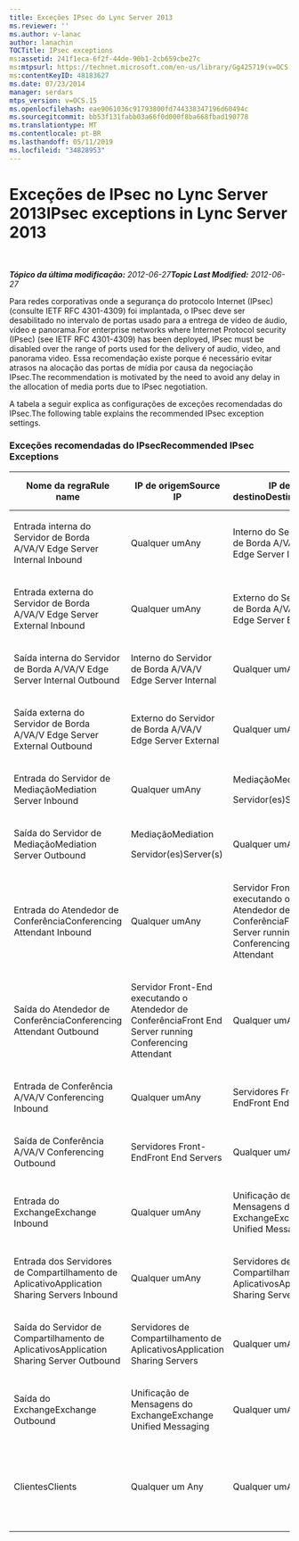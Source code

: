 ```yaml
---
title: Exceções IPsec do Lync Server 2013
ms.reviewer: ''
ms.author: v-lanac
author: lanachin
TOCTitle: IPsec exceptions
ms:assetid: 241f1eca-6f2f-44de-90b1-2cb659cbe27c
ms:mtpsurl: https://technet.microsoft.com/en-us/library/Gg425719(v=OCS.15)
ms:contentKeyID: 48183627
ms.date: 07/23/2014
manager: serdars
mtps_version: v=OCS.15
ms.openlocfilehash: eae9061036c91793800fd744338347196d60494c
ms.sourcegitcommit: bb53f131fabb03a66f0d000f8ba668fbad190778
ms.translationtype: MT
ms.contentlocale: pt-BR
ms.lasthandoff: 05/11/2019
ms.locfileid: "34828953"
---
```

<div data-xmlns="http://www.w3.org/1999/xhtml">

<div class="topic" data-xmlns="http://www.w3.org/1999/xhtml" data-msxsl="urn:schemas-microsoft-com:xslt" data-cs="http://msdn.microsoft.com/en-us/">

<div data-asp="http://msdn2.microsoft.com/asp">

# <a name="ipsec-exceptions-in-lync-server-2013"></a><span data-ttu-id="a0b96-102">Exceções de IPsec no Lync Server 2013</span><span class="sxs-lookup"><span data-stu-id="a0b96-102">IPsec exceptions in Lync Server 2013</span></span>

</div>

<div id="mainSection">

<div id="mainBody">

<span> </span>

<span data-ttu-id="a0b96-103">_**Tópico da última modificação:** 2012-06-27_</span><span class="sxs-lookup"><span data-stu-id="a0b96-103">_**Topic Last Modified:** 2012-06-27_</span></span>

<span data-ttu-id="a0b96-104">Para redes corporativas onde a segurança do protocolo Internet (IPsec) (consulte IETF RFC 4301-4309) foi implantada, o IPsec deve ser desabilitado no intervalo de portas usado para a entrega de vídeo de áudio, vídeo e panorama.</span><span class="sxs-lookup"><span data-stu-id="a0b96-104">For enterprise networks where Internet Protocol security (IPsec) (see IETF RFC 4301-4309) has been deployed, IPsec must be disabled over the range of ports used for the delivery of audio, video, and panorama video.</span></span> <span data-ttu-id="a0b96-105">Essa recomendação existe porque é necessário evitar atrasos na alocação das portas de mídia por causa da negociação IPsec.</span><span class="sxs-lookup"><span data-stu-id="a0b96-105">The recommendation is motivated by the need to avoid any delay in the allocation of media ports due to IPsec negotiation.</span></span>

<span data-ttu-id="a0b96-106">A tabela a seguir explica as configurações de exceções recomendadas do IPsec.</span><span class="sxs-lookup"><span data-stu-id="a0b96-106">The following table explains the recommended IPsec exception settings.</span></span>

### <a name="recommended-ipsec-exceptions"></a><span data-ttu-id="a0b96-107">Exceções recomendadas do IPsec</span><span class="sxs-lookup"><span data-stu-id="a0b96-107">Recommended IPsec Exceptions</span></span>

<table style="width:100%;">
<colgroup>
<col style="width: 14%" />
<col style="width: 14%" />
<col style="width: 14%" />
<col style="width: 14%" />
<col style="width: 14%" />
<col style="width: 14%" />
<col style="width: 14%" />
</colgroup>
<thead>
<tr class="header">
<th><span data-ttu-id="a0b96-108">Nome da regra</span><span class="sxs-lookup"><span data-stu-id="a0b96-108">Rule name</span></span></th>
<th><span data-ttu-id="a0b96-109">IP de origem</span><span class="sxs-lookup"><span data-stu-id="a0b96-109">Source IP</span></span></th>
<th><span data-ttu-id="a0b96-110">IP de destino</span><span class="sxs-lookup"><span data-stu-id="a0b96-110">Destination IP</span></span></th>
<th><span data-ttu-id="a0b96-111">Protocolo</span><span class="sxs-lookup"><span data-stu-id="a0b96-111">Protocol</span></span></th>
<th><span data-ttu-id="a0b96-112">Porta de origem</span><span class="sxs-lookup"><span data-stu-id="a0b96-112">Source port</span></span></th>
<th><span data-ttu-id="a0b96-113">Porta de destino</span><span class="sxs-lookup"><span data-stu-id="a0b96-113">Destination port</span></span></th>
<th><span data-ttu-id="a0b96-114">Requisito de autenticação</span><span class="sxs-lookup"><span data-stu-id="a0b96-114">Authentication Requirement</span></span></th>
</tr>
</thead>
<tbody>
<tr class="odd">
<td><p><span data-ttu-id="a0b96-115">Entrada interna do Servidor de Borda A/V</span><span class="sxs-lookup"><span data-stu-id="a0b96-115">A/V Edge Server Internal Inbound</span></span></p></td>
<td><p><span data-ttu-id="a0b96-116">Qualquer um</span><span class="sxs-lookup"><span data-stu-id="a0b96-116">Any</span></span></p></td>
<td><p><span data-ttu-id="a0b96-117">Interno do Servidor de Borda A/V</span><span class="sxs-lookup"><span data-stu-id="a0b96-117">A/V Edge Server Internal</span></span></p></td>
<td><p><span data-ttu-id="a0b96-118">UDP e TCP</span><span class="sxs-lookup"><span data-stu-id="a0b96-118">UDP and TCP</span></span></p></td>
<td><p><span data-ttu-id="a0b96-119">Qualquer um </span><span class="sxs-lookup"><span data-stu-id="a0b96-119">Any</span></span></p></td>
<td><p><span data-ttu-id="a0b96-120">Qualquer um</span><span class="sxs-lookup"><span data-stu-id="a0b96-120">Any</span></span></p></td>
<td><p><span data-ttu-id="a0b96-121">Não autenticar</span><span class="sxs-lookup"><span data-stu-id="a0b96-121">Do not authenticate</span></span></p></td>
</tr>
<tr class="even">
<td><p><span data-ttu-id="a0b96-122">Entrada externa do Servidor de Borda A/V</span><span class="sxs-lookup"><span data-stu-id="a0b96-122">A/V Edge Server External Inbound</span></span></p></td>
<td><p><span data-ttu-id="a0b96-123">Qualquer um</span><span class="sxs-lookup"><span data-stu-id="a0b96-123">Any</span></span></p></td>
<td><p><span data-ttu-id="a0b96-124">Externo do Servidor de Borda A/V</span><span class="sxs-lookup"><span data-stu-id="a0b96-124">A/V Edge Server External</span></span></p></td>
<td><p><span data-ttu-id="a0b96-125">UDP e TCP</span><span class="sxs-lookup"><span data-stu-id="a0b96-125">UDP and TCP</span></span></p></td>
<td><p><span data-ttu-id="a0b96-126">Qualquer um </span><span class="sxs-lookup"><span data-stu-id="a0b96-126">Any</span></span></p></td>
<td><p><span data-ttu-id="a0b96-127">Qualquer um</span><span class="sxs-lookup"><span data-stu-id="a0b96-127">Any</span></span></p></td>
<td><p><span data-ttu-id="a0b96-128">Não autenticar</span><span class="sxs-lookup"><span data-stu-id="a0b96-128">Do not authenticate</span></span></p></td>
</tr>
<tr class="odd">
<td><p><span data-ttu-id="a0b96-129">Saída interna do Servidor de Borda A/V</span><span class="sxs-lookup"><span data-stu-id="a0b96-129">A/V Edge Server Internal Outbound</span></span></p></td>
<td><p><span data-ttu-id="a0b96-130">Interno do Servidor de Borda A/V</span><span class="sxs-lookup"><span data-stu-id="a0b96-130">A/V Edge Server Internal</span></span></p></td>
<td><p><span data-ttu-id="a0b96-131">Qualquer um</span><span class="sxs-lookup"><span data-stu-id="a0b96-131">Any</span></span></p></td>
<td><p><span data-ttu-id="a0b96-132">UDP &amp; TCP</span><span class="sxs-lookup"><span data-stu-id="a0b96-132">UDP &amp; TCP</span></span></p></td>
<td><p><span data-ttu-id="a0b96-133">Qualquer um </span><span class="sxs-lookup"><span data-stu-id="a0b96-133">Any</span></span></p></td>
<td><p><span data-ttu-id="a0b96-134">Qualquer um</span><span class="sxs-lookup"><span data-stu-id="a0b96-134">Any</span></span></p></td>
<td><p><span data-ttu-id="a0b96-135">Não autenticar</span><span class="sxs-lookup"><span data-stu-id="a0b96-135">Do not authenticate</span></span></p></td>
</tr>
<tr class="even">
<td><p><span data-ttu-id="a0b96-136">Saída externa do Servidor de Borda A/V</span><span class="sxs-lookup"><span data-stu-id="a0b96-136">A/V Edge Server External Outbound</span></span></p></td>
<td><p><span data-ttu-id="a0b96-137">Externo do Servidor de Borda A/V</span><span class="sxs-lookup"><span data-stu-id="a0b96-137">A/V Edge Server External</span></span></p></td>
<td><p><span data-ttu-id="a0b96-138">Qualquer um</span><span class="sxs-lookup"><span data-stu-id="a0b96-138">Any</span></span></p></td>
<td><p><span data-ttu-id="a0b96-139">UDP e TCP</span><span class="sxs-lookup"><span data-stu-id="a0b96-139">UDP and TCP</span></span></p></td>
<td><p><span data-ttu-id="a0b96-140">Qualquer um </span><span class="sxs-lookup"><span data-stu-id="a0b96-140">Any</span></span></p></td>
<td><p><span data-ttu-id="a0b96-141">Qualquer um</span><span class="sxs-lookup"><span data-stu-id="a0b96-141">Any</span></span></p></td>
<td><p><span data-ttu-id="a0b96-142">Não autenticar</span><span class="sxs-lookup"><span data-stu-id="a0b96-142">Do not authenticate</span></span></p></td>
</tr>
<tr class="odd">
<td><p><span data-ttu-id="a0b96-143">Entrada do Servidor de Mediação</span><span class="sxs-lookup"><span data-stu-id="a0b96-143">Mediation Server Inbound</span></span></p></td>
<td><p><span data-ttu-id="a0b96-144">Qualquer um</span><span class="sxs-lookup"><span data-stu-id="a0b96-144">Any</span></span></p></td>
<td><p><span data-ttu-id="a0b96-145">Mediação</span><span class="sxs-lookup"><span data-stu-id="a0b96-145">Mediation</span></span></p>
<p><span data-ttu-id="a0b96-146">Servidor(es)</span><span class="sxs-lookup"><span data-stu-id="a0b96-146">Server(s)</span></span></p></td>
<td><p><span data-ttu-id="a0b96-147">UDP e TCP</span><span class="sxs-lookup"><span data-stu-id="a0b96-147">UDP and TCP</span></span></p></td>
<td><p><span data-ttu-id="a0b96-148">Qualquer um </span><span class="sxs-lookup"><span data-stu-id="a0b96-148">Any</span></span></p></td>
<td><p><span data-ttu-id="a0b96-149">Qualquer um</span><span class="sxs-lookup"><span data-stu-id="a0b96-149">Any</span></span></p></td>
<td><p><span data-ttu-id="a0b96-150">Não autenticar</span><span class="sxs-lookup"><span data-stu-id="a0b96-150">Do not authenticate</span></span></p></td>
</tr>
<tr class="even">
<td><p><span data-ttu-id="a0b96-151">Saída do Servidor de Mediação</span><span class="sxs-lookup"><span data-stu-id="a0b96-151">Mediation Server Outbound</span></span></p></td>
<td><p><span data-ttu-id="a0b96-152">Mediação</span><span class="sxs-lookup"><span data-stu-id="a0b96-152">Mediation</span></span></p>
<p><span data-ttu-id="a0b96-153">Servidor(es)</span><span class="sxs-lookup"><span data-stu-id="a0b96-153">Server(s)</span></span></p></td>
<td><p><span data-ttu-id="a0b96-154">Qualquer um</span><span class="sxs-lookup"><span data-stu-id="a0b96-154">Any</span></span></p></td>
<td><p><span data-ttu-id="a0b96-155">UDP e TCP</span><span class="sxs-lookup"><span data-stu-id="a0b96-155">UDP and TCP</span></span></p></td>
<td><p><span data-ttu-id="a0b96-156">Qualquer um </span><span class="sxs-lookup"><span data-stu-id="a0b96-156">Any</span></span></p></td>
<td><p><span data-ttu-id="a0b96-157">Qualquer um</span><span class="sxs-lookup"><span data-stu-id="a0b96-157">Any</span></span></p></td>
<td><p><span data-ttu-id="a0b96-158">Não autenticar</span><span class="sxs-lookup"><span data-stu-id="a0b96-158">Do not authenticate</span></span></p></td>
</tr>
<tr class="odd">
<td><p><span data-ttu-id="a0b96-159">Entrada do Atendedor de Conferência</span><span class="sxs-lookup"><span data-stu-id="a0b96-159">Conferencing Attendant Inbound</span></span></p></td>
<td><p><span data-ttu-id="a0b96-160">Qualquer um</span><span class="sxs-lookup"><span data-stu-id="a0b96-160">Any</span></span></p></td>
<td><p><span data-ttu-id="a0b96-161">Servidor Front-End executando o Atendedor de Conferência</span><span class="sxs-lookup"><span data-stu-id="a0b96-161">Front End Server running Conferencing Attendant</span></span></p></td>
<td><p><span data-ttu-id="a0b96-162">UDP e TCP</span><span class="sxs-lookup"><span data-stu-id="a0b96-162">UDP and TCP</span></span></p></td>
<td><p><span data-ttu-id="a0b96-163">Qualquer um </span><span class="sxs-lookup"><span data-stu-id="a0b96-163">Any</span></span></p></td>
<td><p><span data-ttu-id="a0b96-164">Qualquer um</span><span class="sxs-lookup"><span data-stu-id="a0b96-164">Any</span></span></p></td>
<td><p><span data-ttu-id="a0b96-165">Não autenticar</span><span class="sxs-lookup"><span data-stu-id="a0b96-165">Do not authenticate</span></span></p></td>
</tr>
<tr class="even">
<td><p><span data-ttu-id="a0b96-166">Saída do Atendedor de Conferência</span><span class="sxs-lookup"><span data-stu-id="a0b96-166">Conferencing Attendant Outbound</span></span></p></td>
<td><p><span data-ttu-id="a0b96-167">Servidor Front-End executando o Atendedor de Conferência</span><span class="sxs-lookup"><span data-stu-id="a0b96-167">Front End Server running Conferencing Attendant</span></span></p></td>
<td><p><span data-ttu-id="a0b96-168">Qualquer um</span><span class="sxs-lookup"><span data-stu-id="a0b96-168">Any</span></span></p></td>
<td><p><span data-ttu-id="a0b96-169">UDP e TCP</span><span class="sxs-lookup"><span data-stu-id="a0b96-169">UDP and TCP</span></span></p></td>
<td><p><span data-ttu-id="a0b96-170">Qualquer um </span><span class="sxs-lookup"><span data-stu-id="a0b96-170">Any</span></span></p></td>
<td><p><span data-ttu-id="a0b96-171">Qualquer um</span><span class="sxs-lookup"><span data-stu-id="a0b96-171">Any</span></span></p></td>
<td><p><span data-ttu-id="a0b96-172">Não autenticar</span><span class="sxs-lookup"><span data-stu-id="a0b96-172">Do not authenticate</span></span></p></td>
</tr>
<tr class="odd">
<td><p><span data-ttu-id="a0b96-173">Entrada de Conferência A/V</span><span class="sxs-lookup"><span data-stu-id="a0b96-173">A/V Conferencing Inbound</span></span></p></td>
<td><p><span data-ttu-id="a0b96-174">Qualquer um</span><span class="sxs-lookup"><span data-stu-id="a0b96-174">Any</span></span></p></td>
<td><p><span data-ttu-id="a0b96-175">Servidores Front-End</span><span class="sxs-lookup"><span data-stu-id="a0b96-175">Front End Servers</span></span></p></td>
<td><p><span data-ttu-id="a0b96-176">UDP e TCP</span><span class="sxs-lookup"><span data-stu-id="a0b96-176">UDP and TCP</span></span></p></td>
<td><p><span data-ttu-id="a0b96-177">Qualquer um </span><span class="sxs-lookup"><span data-stu-id="a0b96-177">Any</span></span></p></td>
<td><p><span data-ttu-id="a0b96-178">Qualquer um</span><span class="sxs-lookup"><span data-stu-id="a0b96-178">Any</span></span></p></td>
<td><p><span data-ttu-id="a0b96-179">Não autenticar</span><span class="sxs-lookup"><span data-stu-id="a0b96-179">Do not authenticate</span></span></p></td>
</tr>
<tr class="even">
<td><p><span data-ttu-id="a0b96-180">Saída de Conferência A/V</span><span class="sxs-lookup"><span data-stu-id="a0b96-180">A/V Conferencing Outbound</span></span></p></td>
<td><p><span data-ttu-id="a0b96-181">Servidores Front-End</span><span class="sxs-lookup"><span data-stu-id="a0b96-181">Front End Servers</span></span></p></td>
<td><p><span data-ttu-id="a0b96-182">Qualquer um</span><span class="sxs-lookup"><span data-stu-id="a0b96-182">Any</span></span></p></td>
<td><p><span data-ttu-id="a0b96-183">UDP e TCP</span><span class="sxs-lookup"><span data-stu-id="a0b96-183">UDP and TCP</span></span></p></td>
<td><p><span data-ttu-id="a0b96-184">Qualquer um </span><span class="sxs-lookup"><span data-stu-id="a0b96-184">Any</span></span></p></td>
<td><p><span data-ttu-id="a0b96-185">Qualquer um</span><span class="sxs-lookup"><span data-stu-id="a0b96-185">Any</span></span></p></td>
<td><p><span data-ttu-id="a0b96-186">Não autenticar</span><span class="sxs-lookup"><span data-stu-id="a0b96-186">Do not authenticate</span></span></p></td>
</tr>
<tr class="odd">
<td><p><span data-ttu-id="a0b96-187">Entrada do Exchange</span><span class="sxs-lookup"><span data-stu-id="a0b96-187">Exchange Inbound</span></span></p></td>
<td><p><span data-ttu-id="a0b96-188">Qualquer um</span><span class="sxs-lookup"><span data-stu-id="a0b96-188">Any</span></span></p></td>
<td><p><span data-ttu-id="a0b96-189">Unificação de Mensagens do Exchange</span><span class="sxs-lookup"><span data-stu-id="a0b96-189">Exchange Unified Messaging</span></span></p></td>
<td><p><span data-ttu-id="a0b96-190">UDP e TCP</span><span class="sxs-lookup"><span data-stu-id="a0b96-190">UDP and TCP</span></span></p></td>
<td><p><span data-ttu-id="a0b96-191">Qualquer um </span><span class="sxs-lookup"><span data-stu-id="a0b96-191">Any</span></span></p></td>
<td><p><span data-ttu-id="a0b96-192">Qualquer um</span><span class="sxs-lookup"><span data-stu-id="a0b96-192">Any</span></span></p></td>
<td><p><span data-ttu-id="a0b96-193">Não autenticar</span><span class="sxs-lookup"><span data-stu-id="a0b96-193">Do not authenticate</span></span></p></td>
</tr>
<tr class="even">
<td><p><span data-ttu-id="a0b96-194">Entrada dos Servidores de Compartilhamento de Aplicativo</span><span class="sxs-lookup"><span data-stu-id="a0b96-194">Application Sharing Servers Inbound</span></span></p></td>
<td><p><span data-ttu-id="a0b96-195">Qualquer um</span><span class="sxs-lookup"><span data-stu-id="a0b96-195">Any</span></span></p></td>
<td><p><span data-ttu-id="a0b96-196">Servidores de Compartilhamento de Aplicativos</span><span class="sxs-lookup"><span data-stu-id="a0b96-196">Application Sharing Servers</span></span></p></td>
<td><p><span data-ttu-id="a0b96-197">TCP</span><span class="sxs-lookup"><span data-stu-id="a0b96-197">TCP</span></span></p></td>
<td><p><span data-ttu-id="a0b96-198">Qualquer um</span><span class="sxs-lookup"><span data-stu-id="a0b96-198">Any</span></span></p></td>
<td><p><span data-ttu-id="a0b96-199">Qualquer um</span><span class="sxs-lookup"><span data-stu-id="a0b96-199">Any</span></span></p></td>
<td><p><span data-ttu-id="a0b96-200">Não autenticar</span><span class="sxs-lookup"><span data-stu-id="a0b96-200">Do not authenticate</span></span></p></td>
</tr>
<tr class="odd">
<td><p><span data-ttu-id="a0b96-201">Saída do Servidor de Compartilhamento de Aplicativos</span><span class="sxs-lookup"><span data-stu-id="a0b96-201">Application Sharing Server Outbound</span></span></p></td>
<td><p><span data-ttu-id="a0b96-202">Servidores de Compartilhamento de Aplicativos</span><span class="sxs-lookup"><span data-stu-id="a0b96-202">Application Sharing Servers</span></span></p></td>
<td><p><span data-ttu-id="a0b96-203">Qualquer um</span><span class="sxs-lookup"><span data-stu-id="a0b96-203">Any</span></span></p></td>
<td><p><span data-ttu-id="a0b96-204">TCP</span><span class="sxs-lookup"><span data-stu-id="a0b96-204">TCP</span></span></p></td>
<td><p><span data-ttu-id="a0b96-205">Qualquer um </span><span class="sxs-lookup"><span data-stu-id="a0b96-205">Any</span></span></p></td>
<td><p><span data-ttu-id="a0b96-206">Qualquer um</span><span class="sxs-lookup"><span data-stu-id="a0b96-206">Any</span></span></p></td>
<td><p><span data-ttu-id="a0b96-207">Não autenticar</span><span class="sxs-lookup"><span data-stu-id="a0b96-207">Do not authenticate</span></span></p></td>
</tr>
<tr class="even">
<td><p><span data-ttu-id="a0b96-208">Saída do Exchange</span><span class="sxs-lookup"><span data-stu-id="a0b96-208">Exchange Outbound</span></span></p></td>
<td><p><span data-ttu-id="a0b96-209">Unificação de Mensagens do Exchange</span><span class="sxs-lookup"><span data-stu-id="a0b96-209">Exchange Unified Messaging</span></span></p></td>
<td><p><span data-ttu-id="a0b96-210">Qualquer um</span><span class="sxs-lookup"><span data-stu-id="a0b96-210">Any</span></span></p></td>
<td><p><span data-ttu-id="a0b96-211">UDP e TCP</span><span class="sxs-lookup"><span data-stu-id="a0b96-211">UDP and TCP</span></span></p></td>
<td><p><span data-ttu-id="a0b96-212">Qualquer um </span><span class="sxs-lookup"><span data-stu-id="a0b96-212">Any</span></span></p></td>
<td><p><span data-ttu-id="a0b96-213">Qualquer um</span><span class="sxs-lookup"><span data-stu-id="a0b96-213">Any</span></span></p></td>
<td><p><span data-ttu-id="a0b96-214">Não autenticar</span><span class="sxs-lookup"><span data-stu-id="a0b96-214">Do not authenticate</span></span></p></td>
</tr>
<tr class="odd">
<td><p><span data-ttu-id="a0b96-215">Clientes</span><span class="sxs-lookup"><span data-stu-id="a0b96-215">Clients</span></span></p></td>
<td><p><span data-ttu-id="a0b96-216">Qualquer um </span><span class="sxs-lookup"><span data-stu-id="a0b96-216">Any</span></span></p></td>
<td><p><span data-ttu-id="a0b96-217">Qualquer um</span><span class="sxs-lookup"><span data-stu-id="a0b96-217">Any</span></span></p></td>
<td><p><span data-ttu-id="a0b96-218">UDP</span><span class="sxs-lookup"><span data-stu-id="a0b96-218">UDP</span></span></p></td>
<td><p><span data-ttu-id="a0b96-219">Intervalo especificado de portas de mídia</span><span class="sxs-lookup"><span data-stu-id="a0b96-219">Specified media port range</span></span></p></td>
<td><p><span data-ttu-id="a0b96-220">Qualquer um</span><span class="sxs-lookup"><span data-stu-id="a0b96-220">Any</span></span></p></td>
<td><p><span data-ttu-id="a0b96-221">Não autenticar</span><span class="sxs-lookup"><span data-stu-id="a0b96-221">Do not authenticate</span></span></p></td>
</tr>
</tbody>
</table>


</div>

<span> </span>

</div>

</div>

</div>

